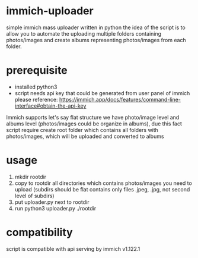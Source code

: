 # immich-uploader
simple immich mass uploader written in python
the idea of the script is to allow you to automate the uploading multiple folders containing photos/images and create albums representing photos/images from each folder.

# prerequisite
- installed python3 
- script needs api key that could be generated from user panel of immich 
please reference: https://immich.app/docs/features/command-line-interface#obtain-the-api-key

Immich supports let's say flat structure we have photo/image level and albums level (photos/images could be organize in albums),
due this fact script require create root folder which contains all folders with photos/images, which will be uploaded and converted to albums

# usage
1. mkdir rootdir
2. copy to rootdir all directories which contains photos/images you need to upload (subdirs should be flat contains only files .jpeg, .jpg, not second level of subdirs)
3. put uploader.py next to rootdir
4. run python3 uploader.py ./rootdir

# compatibility 
script is compatible with api serving by immich v1.122.1


 

